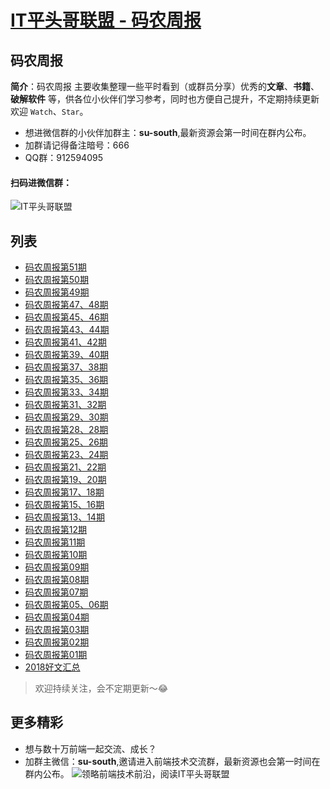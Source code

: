 
# [IT平头哥联盟 - 码农周报](https://susouth.com/ "@IT·平头哥联盟，码农书籍，苏南的专栏")

##  码农周报

**简介**：码农周报 主要收集整理一些平时看到（或群员分享）优秀的**文章**、**书籍**、**破解软件** 等，供各位小伙伴们学习参考，同时也方便自己提升，不定期持续更新欢迎 `Watch`、`Star`。
+ 想进微信群的小伙伴加群主：**su-south**,最新资源会第一时间在群内公布。
+ 加群请记得备注暗号：666
+ QQ群：912594095
#### 扫码进微信群：
![IT平头哥联盟](https://user-images.githubusercontent.com/18324563/55072435-11916a00-50c6-11e9-86ff-b906d7040c2d.png)



## 列表

+ [码农周报第51期](./programmer-51-week.md)
+ [码农周报第50期](./programmer-50-week.md)
+ [码农周报第49期](./programmer-49-week.md)
+ [码农周报第47、48期](./programmer-48-week.md)
+ [码农周报第45、46期](./programmer-46-week.md)
+ [码农周报第43、44期](./programmer-44-week.md)
+ [码农周报第41、42期](./programmer-42-week.md)
+ [码农周报第39、40期](./programmer-40-week.md)
+ [码农周报第37、38期](./programmer-38-week.md)
+ [码农周报第35、36期](./programmer-36-week.md)
+ [码农周报第33、34期](./programmer-34-week.md)
+ [码农周报第31、32期](./programmer-32-week.md)
+ [码农周报第29、30期](./programmer-30-week.md)
+ [码农周报第28、28期](./programmer-28-week.md)
+ [码农周报第25、26期](./programmer-26-week.md)
+ [码农周报第23、24期](./programmer-24-week.md)
+ [码农周报第21、22期](./programmer-22-week.md)
+ [码农周报第19、20期](./programmer-20-week.md)
+ [码农周报第17、18期](./programmer-18-week.md)
+ [码农周报第15、16期](./programmer-16-week.md)
+ [码农周报第13、14期](./programmer-14-week.md)
+ [码农周报第12期](./programmer-12-week.md)
+ [码农周报第11期](./programmer-11-week.md)
+ [码农周报第10期](./programmer-10-week.md)
+ [码农周报第09期](./programmer-09-week.md)
+ [码农周报第08期](./programmer-08-week.md)
+ [码农周报第07期](./programmer-07-week.md)
+ [码农周报第05、06期](./programmer-05-week.md)
+ [码农周报第04期](./programmer-04-week.md)
+ [码农周报第03期](./programmer-03-week.md)
+ [码农周报第02期](./programmer-02-week.md)
+ [码农周报第01期](./programmer-01-week.md)
+ [2018好文汇总](./2018-summary.md "前端，2018好文汇总")


> 欢迎持续关注，会不定期更新～😂

更多精彩
-------
+ 想与数十万前端一起交流、成长？
+ 加群主微信：**su-south**,邀请进入前端技术交流群，最新资源也会第一时间在群内公布。
![领略前端技术前沿，阅读IT平头哥联盟](https://user-images.githubusercontent.com/18324563/70633966-608b2980-1c6c-11ea-8123-34f1fd13484e.png)


